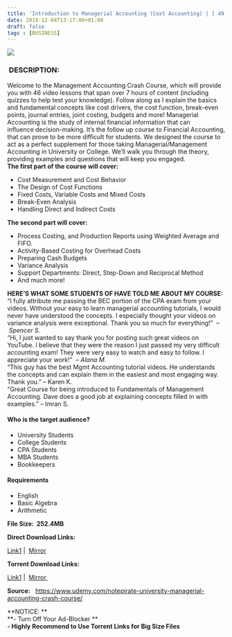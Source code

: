 ```yaml
---
title: 'Introduction to Managerial Accounting (Cost Accounting) | [ 49.99$ Course For Free ]'
date: 2018-12-04T13:17:00+01:00
draft: false
tags : [BUSINESS]
---
```


  

[![](https://3.bp.blogspot.com/-1tI6kzbeHNU/XAZuyk1OBQI/AAAAAAAAAdM/ShEnaXQQfeU0k52U93kGggPOzwXg1EMQQCLcBGAs/s640/Introduction-to-Managerial-Accounting-Cost-Accounting.jpg)](https://3.bp.blogspot.com/-1tI6kzbeHNU/XAZuyk1OBQI/AAAAAAAAAdM/ShEnaXQQfeU0k52U93kGggPOzwXg1EMQQCLcBGAs/s1600/Introduction-to-Managerial-Accounting-Cost-Accounting.jpg)

###  DESCRIPTION:

Welcome to the Management Accounting Crash Course, which will provide you with 46 video lessons that span over 7 hours of content (including quizzes to help test your knowledge). Follow along as I explain the basics and fundamental concepts like cost drivers, the cost function, break-even points, journal entries, joint costing, budgets and more! Managerial Accounting is the study of internal financial information that can influence decision-making. It’s the follow up course to Financial Accounting, that can prove to be more difficult for students. We designed the course to act as a perfect supplement for those taking Managerial/Management Accounting in University or College. We’ll walk you through the theory, providing examples and questions that will keep you engaged.  
**The first part of the course will cover:**  

*   Cost Measurement and Cost Behavior
*   The Design of Cost Functions
*   Fixed Costs, Variable Costs and Mixed Costs
*   Break-Even Analysis
*   Handling Direct and Indirect Costs

**The second part will cover:**  

*   Process Costing, and Production Reports using Weighted Average and FIFO.
*   Activity-Based Costing for Overhead Costs
*   Preparing Cash Budgets
*   Variance Analysis
*   Support Departments: Direct, Step-Down and Reciprocal Method
*   And much more!

**HERE’S WHAT SOME STUDENTS OF HAVE TOLD ME ABOUT MY COURSE:**  
“I fully attribute me passing the BEC portion of the CPA exam from your videos. Without your easy to learn managerial accounting tutorials, I would never have understood the concepts. I especially thought your videos on variance analysis were exceptional. Thank you so much for everything!”  – _Spencer S._  
“Hi, I just wanted to say thank you for posting such great videos on YouTube. I believe that they were the reason I just passed my very difficult accounting exam! They were very easy to watch and easy to follow. I appreciate your work!”  – _Alana M._  
“This guy has the best Mgmt Accounting tutorial videos. He understands the concepts and can explain them in the easiest and most engaging way. Thank you.” – Karen K.  
“Great Course for being introduced to Fundamentals of Management Accounting. Dave does a good job at explaining concepts filled in with examples.” – Imran S.  

#### Who is the target audience?

*   University Students
*   College Students
*   CPA Students
*   MBA Students
*   Bookkeepers

#### Requirements

*   English
*   Basic Algebra
*   Arithmetic

  

**File Size:  252.4MB**

**Direct Download Links:**

 [Link1](http://turboagram.com/18521555/managerial-accounting-link1) |  [Mirror](http://turboagram.com/18521555/managerial-accounting-link2)  

**Torrent Download Links:**

 [Link1](http://turboagram.com/18521555/managerial-accounting-torrent1) |  [Mirror ](http://turboagram.com/18521555/managerial-accounting-torrent2)

  
**Source:**   https://www.udemy.com/notepirate-university-managerial-accounting-crash-course/  
  
  
**NOTICE: **  
**\- Turn Off Your Ad-Blocker **  
**\- Highly Recommend to Use Torrent Links for Big Size Files**